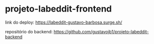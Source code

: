 # projeto-labeddit-frontend

link do deploy: https://labeddit-gustavo-barbosa.surge.sh/

repositório do backend: https://github.com/gustavojb1/projeto-labeddit-backend
